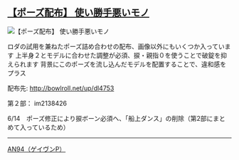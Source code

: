 [【ポーズ配布】 使い勝手悪いモノ](http://seiga.nicovideo.jp/seiga/im2019083)
---

![【ポーズ配布】 使い勝手悪いモノ](http://lohas.nicoseiga.jp/priv/a97f0cbcaa5f3757a6242b441699fe8d46148698/1443934029/2019083)

>
ロダの試用を兼ねたポーズ詰め合わせの配布、画像以外にもいくつか入っています
上半身２とモデルに合わせた調整が必須、捩・親指０を使うことで破錠を抑えられます
背景にこのポーズを流し込んだモデルを配置することで、違和感をプラス

>
配布先: http://bowlroll.net/up/dl4753

>
第２部： im2138426

>
6/14　ポーズ修正により捩ボーン必須へ、「船上ダンス」の削除（第2部にまとめて入っているため）

---
[AN94（ゲイヴンP）](http://twitter.com/#!/hrt1911)
